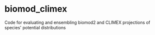 # biomod_climex
Code for evaluating and ensembling biomod2 and CLIMEX projections of species' potential distributions
